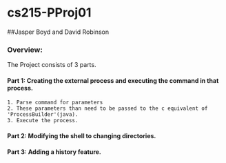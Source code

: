cs215-PProj01
=============

##Jasper Boyd and David Robinson

### Overview: 

The Project consists of 3 parts. 

#### Part 1: Creating the external process and executing the command in that process. 

	1. Parse command for parameters
	2. These parameters than need to be passed to the c equivalent of 'ProcessBuilder'(java).
	3. Execute the process.  

#### Part 2: Modifying the shell to changing directories.

	 

#### Part 3: Adding a history feature.  
